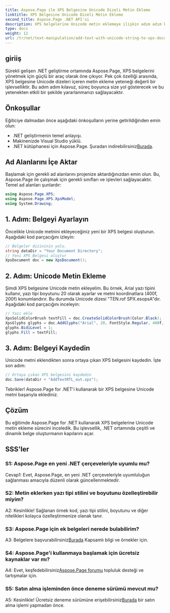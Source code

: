 ```yaml
---
title: Aspose.Page ile XPS Belgesine Unicode Dizeli Metin Ekleme
linktitle: XPS Belgesine Unicode Dizeli Metin Ekleme
second_title: Aspose.Page .NET API'si
description: XPS belgelerine Unicode metin eklemeye ilişkin adım adım kılavuzumuzla Aspose.Page for .NET'in gücünü keşfedin.
type: docs
weight: 12
url: /tr/net/text-manipulation/add-text-with-unicode-string-to-xps-document/
---
```

## giriiş

Sürekli gelişen .NET geliştirme ortamında Aspose.Page, XPS belgelerini yönetmek için güçlü bir araç olarak öne çıkıyor. Pek çok özelliği arasında, XPS belgesine Unicode dizeleri içeren metin ekleme yeteneği değerli bir işlevselliktir. Bu adım adım kılavuz, süreç boyunca size yol gösterecek ve bu yetenekten etkili bir şekilde yararlanmanızı sağlayacaktır.

## Önkoşullar

Eğiticiye dalmadan önce aşağıdaki önkoşulların yerine getirildiğinden emin olun:

- .NET geliştirmenin temel anlayışı.
- Makinenizde Visual Studio yüklü.
-  .NET kütüphanesi için Aspose.Page. Şuradan indirebilirsiniz[Burada](https://releases.aspose.com/page/net/).

## Ad Alanlarını İçe Aktar

Başlamak için gerekli ad alanlarını projenize aktardığınızdan emin olun. Bu, Aspose.Page ile çalışmak için gerekli sınıfları ve işlevleri sağlayacaktır. Temel ad alanları şunlardır:

```csharp
using Aspose.Page.XPS;
using Aspose.Page.XPS.XpsModel;
using System.Drawing;
```

## 1. Adım: Belgeyi Ayarlayın

Öncelikle Unicode metnini ekleyeceğiniz yeni bir XPS belgesi oluşturun. Aşağıdaki kod parçacığını izleyin:

```csharp
// Belgeler dizininin yolu.
string dataDir = "Your Document Directory";
// Yeni XPS Belgesi oluştur
XpsDocument doc = new XpsDocument();
```

## 2. Adım: Unicode Metin Ekleme

Şimdi XPS belgesine Unicode metin ekleyelim. Bu örnek, Arial yazı tipini kullanır, yazı tipi boyutunu 20 olarak ayarlar ve metni koordinatlara (400f, 200f) konumlandırır. Bu durumda Unicode dizesi "TEN.rof SPX.esopsA"dır. Aşağıdaki kod parçacığını inceleyin:

```csharp
// Yazı ekle
XpsSolidColorBrush textFill = doc.CreateSolidColorBrush(Color.Black);
XpsGlyphs glyphs = doc.AddGlyphs("Arial", 20, FontStyle.Regular, 400f, 200f, "TEN. rof SPX.esopsA");
glyphs.BidiLevel = 1;
glyphs.Fill = textFill;
```

## 3. Adım: Belgeyi Kaydedin

Unicode metni eklendikten sonra ortaya çıkan XPS belgesini kaydedin. İşte son adım:

```csharp
// Ortaya çıkan XPS belgesini kaydedin
doc.Save(dataDir + "AddTextRTL_out.xps");
```

Tebrikler! Aspose.Page for .NET'i kullanarak bir XPS belgesine Unicode metni başarıyla eklediniz.

## Çözüm

Bu eğitimde Aspose.Page for .NET kullanarak XPS belgelerine Unicode metin ekleme sürecini inceledik. Bu işlevsellik, .NET ortamında çeşitli ve dinamik belge oluşturmanın kapılarını açar.

## SSS'ler

### S1: Aspose.Page en yeni .NET çerçeveleriyle uyumlu mu?

Cevap1: Evet, Aspose.Page, en yeni .NET çerçeveleriyle uyumluluğun sağlanması amacıyla düzenli olarak güncellenmektedir.

### S2: Metin eklerken yazı tipi stilini ve boyutunu özelleştirebilir miyim?

A2: Kesinlikle! Sağlanan örnek kod, yazı tipi stilini, boyutunu ve diğer nitelikleri kolayca özelleştirmenize olanak tanır.

### S3: Aspose.Page için ek belgeleri nerede bulabilirim?

 A3: Belgelere başvurabilirsiniz[Burada](https://reference.aspose.com/page/net/) Kapsamlı bilgi ve örnekler için.

### S4: Aspose.Page'i kullanmaya başlamak için ücretsiz kaynaklar var mı?

 A4: Evet, keşfedebilirsiniz[Aspose.Page forumu](https://forum.aspose.com/c/page/39) topluluk desteği ve tartışmalar için.

### S5: Satın alma işleminden önce deneme sürümü mevcut mu?

 A5: Kesinlikle! Ücretsiz deneme sürümüne erişebilirsiniz[Burada](https://releases.aspose.com/) bir satın alma işlemi yapmadan önce.